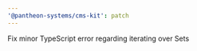 ```yaml
---
'@pantheon-systems/cms-kit': patch
---
```


Fix minor TypeScript error regarding iterating over Sets
